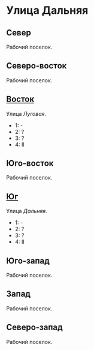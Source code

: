 # Улица Дальняя

## Север

Рабочий поселок.

## Северо-восток

Рабочий поселок.

## [Восток](./585062.md)

Улица *Луговая*.

* 1:    -
* 2:    ?
* 3:    ?
* 4:    II

## Юго-восток

Рабочий поселок.

## [Юг](./570065.md)

Улица *Дальняя*.

* 1:    -
* 2:    ?
* 3:    ?
* 4:    II

## Юго-запад

Рабочий поселок.

## Запад

Рабочий поселок.

## Северо-запад

Рабочий поселок.

